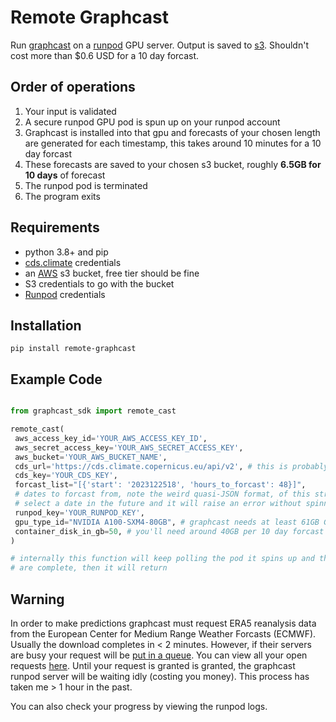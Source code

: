 # Remote Graphcast

Run [graphcast](https://github.com/google-deepmind/graphcast) on a [runpod](https://runpod.io/) GPU server. Output is saved to [s3](https://aws.amazon.com/pm/serv-s3/). Shouldn't cost more than $0.6 USD for a 10 day forcast.

## Order of operations

1. Your input is validated
2. A secure runpod GPU pod is spun up on your runpod account
3. Graphcast is installed into that gpu and forecasts of your chosen length are generated for each timestamp, this takes around 10 minutes for a 10 day forcast
4. These forecasts are saved to your chosen s3 bucket, roughly **6.5GB for 10 days** of forecast
5. The runpod pod is terminated
6. The program exits

## Requirements

- python 3.8+ and pip
- [cds.climate](https://cds.climate.copernicus.eu/api-how-to) credentials
- an [AWS](https://aws.amazon.com/console/) s3 bucket, free tier should be fine
- S3 credentials to go with the bucket
- [Runpod](https://www.runpod.io/) credentials

## Installation

`pip install remote-graphcast`

## Example Code

```python

from graphcast_sdk import remote_cast

remote_cast(
 aws_access_key_id='YOUR_AWS_ACCESS_KEY_ID',
 aws_secret_access_key='YOUR_AWS_SECRET_ACCESS_KEY',
 aws_bucket='YOUR_AWS_BUCKET_NAME',
 cds_url='https://cds.climate.copernicus.eu/api/v2', # this is probably your CDS URL
 cds_key='YOUR_CDS_KEY',
 forcast_list="[{'start': '2023122518', 'hours_to_forcast': 48}]",
 # dates to forcast from, note the weird quasi-JSON format, of this string, use single quotes instead of double quotes
 # select a date in the future and it will raise an error without spinning up anything
 runpod_key='YOUR_RUNPOD_KEY',
 gpu_type_id="NVIDIA A100-SXM4-80GB", # graphcast needs at least 61GB GPU ram (unless you want to quantize)
 container_disk_in_gb=50, # you'll need around 40GB per 10 day forcast + a healthy 10GB buffer
)

# internally this function will keep polling the pod it spins up and the s3 bucket until it sees that all forcasts
# are complete, then it will return

```

## Warning

In order to make predictions graphcast must request ERA5 reanalysis data from the European Center for Medium Range Weather Forcasts (ECMWF). Usually the download completes in < 2 minutes. However, if their servers are busy your request will be [put in a queue](https://confluence.ecmwf.int/display/UDOC/My+request+is+queued+for+a+long+time+-+Web+API+FAQ). You can view all your open requests [here](https://cds.climate.copernicus.eu/cdsapp#!/yourrequests). Until your request is granted is granted, the graphcast runpod server will be waiting idly (costing you money). This process has taken me > 1 hour in the past.

You can also check your progress by viewing the runpod logs.
